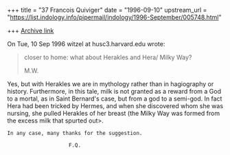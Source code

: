 +++
title = "37 Francois Quiviger"
date = "1996-09-10"
upstream_url = "https://list.indology.info/pipermail/indology/1996-September/005748.html"

+++
[Archive link](https://list.indology.info/pipermail/indology/1996-September/005748.html)



On Tue, 10 Sep 1996 witzel at husc3.harvard.edu wrote:

> 
> closer to home:  what about Herakles and Hera/ Milky Way?
> 
> M.W.

Yes, but with Herakles we are in mythology rather than in hagiography or
history. Furthermore, in this tale, milk is not granted as a reward from a
God to a mortal, as in Saint Bernard's case, but from a god to a semi-god.
In fact Hera had been tricked by Hermes, and when she discovered whom she
was nursing, she pulled Herakles of her breast (the Milky Way was formed
from the excess milk that spurted out>. 

	In any case, many thanks for the suggestion.

						F.Q. 






